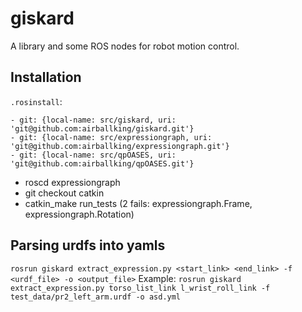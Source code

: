# giskard
A library and some ROS nodes for robot motion control.

## Installation
`.rosinstall`:
```
- git: {local-name: src/giskard, uri: 'git@github.com:airballking/giskard.git'}
- git: {local-name: src/expressiongraph, uri: 'git@github.com:airballking/expressiongraph.git'}
- git: {local-name: src/qpOASES, uri: 'git@github.com:airballking/qpOASES.git'}
```

* roscd expressiongraph
* git checkout catkin
* catkin_make run_tests    (2 fails: expressiongraph.Frame, expressiongraph.Rotation)

## Parsing urdfs into yamls
`rosrun giskard extract_expression.py <start_link> <end_link> -f <urdf_file> -o <output_file>`
Example:
`rosrun giskard extract_expression.py torso_list_link l_wrist_roll_link -f test_data/pr2_left_arm.urdf -o asd.yml`
